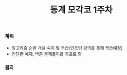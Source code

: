 ﻿---
title: "동계 모각코 1주차"
---

### 계획
  - 알고리즘 순환 개념 숙지 및 복습(인프런 강의를 통해 복습예정) 
  - 간단한 예제, 백준 문제풀이를 목표로 함

### 결과
   